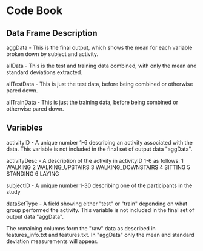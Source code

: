 # Code Book


## Data Frame Description

aggData - This is the final output, which shows the mean for each variable broken down by subject and activity.

allData - This is the test and training data combined, with only the mean and standard deviations extracted.

allTestData - This is just the test data, before being combined or otherwise pared down.

allTrainData - This is just the training data, before being combined or otherwise pared down.


## Variables

activityID - A unique number 1-6 describing an activity associated with the data. This variable is not included in the final set of output data "aggData".

activityDesc - A description of the activity in activityID 1-6 as follows:
	1 WALKING
	2 WALKING_UPSTAIRS
	3 WALKING_DOWNSTAIRS
	4 SITTING
	5 STANDING
	6 LAYING

subjectID - A unique number 1-30 describing one of the participants in the study

dataSetType - A field showing either "test" or "train" depending on what group performed the activity. This variable is not included in the final set of output data "aggData".

The remaining columns form the "raw" data as described in features_info.txt and features.txt. In "aggData" only the mean and standard deviation measurements will appear.